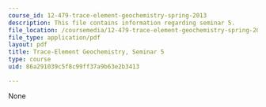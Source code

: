 ```yaml
---
course_id: 12-479-trace-element-geochemistry-spring-2013
description: This file contains information regarding seminar 5.
file_location: /coursemedia/12-479-trace-element-geochemistry-spring-2013/86a291039c5f8c99ff37a9b63e2b3413_MIT12_479S13_Seminar5.pdf
file_type: application/pdf
layout: pdf
title: Trace-Element Geochemistry, Seminar 5
type: course
uid: 86a291039c5f8c99ff37a9b63e2b3413

---
```

None